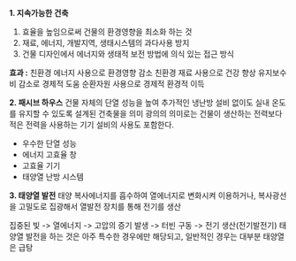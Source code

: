 
**1. 지속가능한 건축**
1. 효율을 높임으로써 건물의 환경영향을 최소화 하는 것
2. 재료, 에너지, 개발지역, 생태시스템의 과다사용 방지
3. 건물 디자인에서 에너지와 생태적 보전 방법에 의식 있는 접근 방식

**효과 :** 
친환경 에너지 사용으로 환경영향 감소
친환경 재료 사용으로 건강 향상
유지보수비 감소로 경제적 도움
순환자원 사용으로 경제적 환경적 이득

**2. 패시브 하우스** 
건물 자체의 단열 성능을 높여 추가적인 냉난방 설비 없이도 실내 온도를
유지할 수 있도록 설계된 건축물을 의미
광의의 의미로는 건물이 생산하는 전력보다 적은 전력을 사용하는 기기 설비의 사용도 포함한다.
- 우수한 단열 성능
- 에너지 고효율 창
- 고효율 기기
- 태양열 난방 시스템

**3. 태양열 발전**
태양 복사에너지를 흡수하여 열에너지로 변화시켜 이용하거나, 복사광선을 고밀도로 집광해서 열발전 장치를 통해 전기를 생산

집중된 빛 -> 열에너지  -> 고압의 증기 발생 -> 터빈 구동 -> 전기 생산(전기발전기)
태양열 발전을 하는 것은 아주 특수한 경우에만 해당되고, 일반적인 경우는 대부분 태양열은 급탕